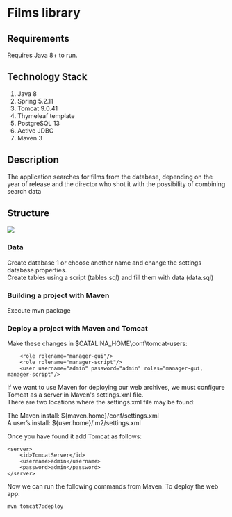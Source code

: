 # Films library  
## Requirements   
Requires Java 8+ to run.  
## Technology Stack  
1. Java 8   
2. Spring 5.2.11  
3. Tomcat 9.0.41
4. Thymeleaf template  
5. PostgreSQL 13 
6. Active JDBC
7. Maven 3  
## Description   
The application searches for films from the database, depending on the year of release and the director who shot it with the possibility of combining search data  
## Structure 
  
<img src="file:///c:\Users\Admin\IdeaProjects\TestTask\directorfilm\Structure.png" />

### Data
Сreate database 1 or choose another name and change the settings database.properties.  
Create tables using a script (tables.sql) and fill them with data (data.sql)

### Building a project with Maven
Execute mvn package

### Deploy a project with Maven and Tomcat
Make these changes in $CATALINA_HOME\conf\tomcat-users:
```
    <role rolename="manager-gui"/>
    <role rolename="manager-script"/>
    <user username="admin" password="admin" roles="manager-gui, manager-script"/>
```
If we want to use Maven for deploying our web archives, we must configure Tomcat as a server in Maven's settings.xml file.  
There are two locations where the settings.xml file may be found:  

The Maven install: ${maven.home}/conf/settings.xml  
A user’s install: ${user.home}/.m2/settings.xml  

Once you have found it add Tomcat as follows:
```
<server>
    <id>TomcatServer</id>
    <username>admin</username>
    <password>admin</password>
</server>
```
Now we can run the following commands from Maven.
To deploy the web app:
```
mvn tomcat7:deploy
```